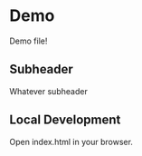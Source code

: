 # Demo

Demo file!

## Subheader

Whatever subheader

## Local Development

Open index.html in your browser.
